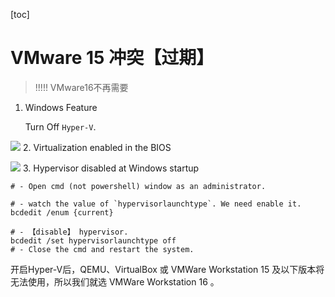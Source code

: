 [toc]


# VMware 15 冲突【过期】

> !!!!! VMware16不再需要

1. Windows Feature

    Turn Off `Hyper-V`.

      

![](https://cdn.jsdelivr.net/gh/sword4869/pic1@main/images/202406231914790.png)
2. Virtualization enabled in the BIOS

    

![](https://cdn.jsdelivr.net/gh/sword4869/pic1@main/images/202406231914791.jpg)
3. Hypervisor disabled at Windows startup
   
   ```
   # - Open cmd (not powershell) window as an administrator.
   
   # - watch the value of `hypervisorlaunchtype`. We need enable it.
   bcdedit /enum {current}
   
   # - 【disable】 hypervisor.
   bcdedit /set hypervisorlaunchtype off
   # - Close the cmd and restart the system.
   ```
   
   


开启Hyper-V后，QEMU、VirtualBox 或 VMWare Workstation 15 及以下版本将无法使用，所以我们就选 VMWare Workstation 16 。


